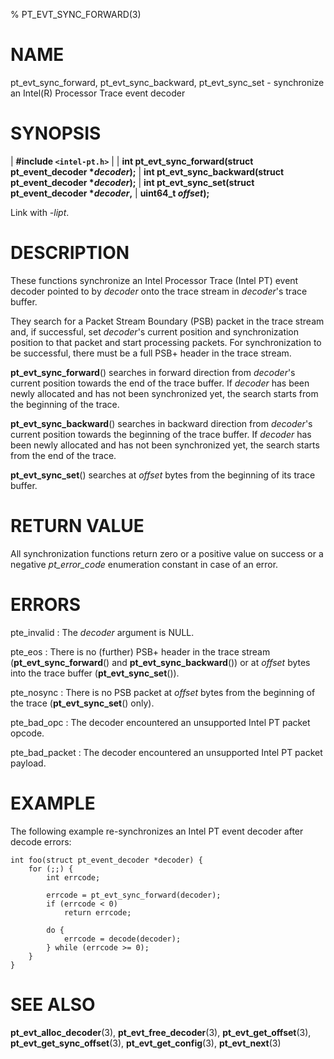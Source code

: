 % PT_EVT_SYNC_FORWARD(3)

<!---
 ! Copyright (c) 2015-2022, Intel Corporation
 !
 ! Redistribution and use in source and binary forms, with or without
 ! modification, are permitted provided that the following conditions are met:
 !
 !  * Redistributions of source code must retain the above copyright notice,
 !    this list of conditions and the following disclaimer.
 !  * Redistributions in binary form must reproduce the above copyright notice,
 !    this list of conditions and the following disclaimer in the documentation
 !    and/or other materials provided with the distribution.
 !  * Neither the name of Intel Corporation nor the names of its contributors
 !    may be used to endorse or promote products derived from this software
 !    without specific prior written permission.
 !
 ! THIS SOFTWARE IS PROVIDED BY THE COPYRIGHT HOLDERS AND CONTRIBUTORS "AS IS"
 ! AND ANY EXPRESS OR IMPLIED WARRANTIES, INCLUDING, BUT NOT LIMITED TO, THE
 ! IMPLIED WARRANTIES OF MERCHANTABILITY AND FITNESS FOR A PARTICULAR PURPOSE
 ! ARE DISCLAIMED. IN NO EVENT SHALL THE COPYRIGHT OWNER OR CONTRIBUTORS BE
 ! LIABLE FOR ANY DIRECT, INDIRECT, INCIDENTAL, SPECIAL, EXEMPLARY, OR
 ! CONSEQUENTIAL DAMAGES (INCLUDING, BUT NOT LIMITED TO, PROCUREMENT OF
 ! SUBSTITUTE GOODS OR SERVICES; LOSS OF USE, DATA, OR PROFITS; OR BUSINESS
 ! INTERRUPTION) HOWEVER CAUSED AND ON ANY THEORY OF LIABILITY, WHETHER IN
 ! CONTRACT, STRICT LIABILITY, OR TORT (INCLUDING NEGLIGENCE OR OTHERWISE)
 ! ARISING IN ANY WAY OUT OF THE USE OF THIS SOFTWARE, EVEN IF ADVISED OF THE
 ! POSSIBILITY OF SUCH DAMAGE.
 !-->

# NAME

pt_evt_sync_forward, pt_evt_sync_backward, pt_evt_sync_set - synchronize an
Intel(R) Processor Trace event decoder


# SYNOPSIS

| **\#include `<intel-pt.h>`**
|
| **int pt_evt_sync_forward(struct pt_event_decoder \**decoder*);**
| **int pt_evt_sync_backward(struct pt_event_decoder \**decoder*);**
| **int pt_evt_sync_set(struct pt_event_decoder \**decoder*,**
|                     **uint64_t *offset*);**

Link with *-lipt*.


# DESCRIPTION

These functions synchronize an Intel Processor Trace (Intel PT) event decoder
pointed to by *decoder* onto the trace stream in *decoder*'s trace buffer.

They search for a Packet Stream Boundary (PSB) packet in the trace stream and,
if successful, set *decoder*'s current position and synchronization position to
that packet and start processing packets.  For synchronization to be
successful, there must be a full PSB+ header in the trace stream.

**pt_evt_sync_forward**() searches in forward direction from *decoder*'s current
position towards the end of the trace buffer.  If *decoder* has been newly
allocated and has not been synchronized yet, the search starts from the
beginning of the trace.

**pt_evt_sync_backward**() searches in backward direction from *decoder*'s
current position towards the beginning of the trace buffer.  If *decoder* has
been newly allocated and has not been synchronized yet, the search starts from
the end of the trace.

**pt_evt_sync_set**() searches at *offset* bytes from the beginning of its trace
buffer.


# RETURN VALUE

All synchronization functions return zero or a positive value on success or a
negative *pt_error_code* enumeration constant in case of an error.


# ERRORS

pte_invalid
:   The *decoder* argument is NULL.

pte_eos
:   There is no (further) PSB+ header in the trace stream
    (**pt_evt_sync_forward**() and **pt_evt_sync_backward**()) or at *offset*
    bytes into the trace buffer (**pt_evt_sync_set**()).

pte_nosync
:   There is no PSB packet at *offset* bytes from the beginning of the trace
    (**pt_evt_sync_set**() only).

pte_bad_opc
:   The decoder encountered an unsupported Intel PT packet opcode.

pte_bad_packet
:   The decoder encountered an unsupported Intel PT packet payload.


# EXAMPLE

The following example re-synchronizes an Intel PT event decoder after decode
errors:

~~~{.c}
int foo(struct pt_event_decoder *decoder) {
	for (;;) {
		int errcode;

		errcode = pt_evt_sync_forward(decoder);
		if (errcode < 0)
			return errcode;

		do {
			errcode = decode(decoder);
		} while (errcode >= 0);
	}
}
~~~


# SEE ALSO

**pt_evt_alloc_decoder**(3), **pt_evt_free_decoder**(3),
**pt_evt_get_offset**(3), **pt_evt_get_sync_offset**(3),
**pt_evt_get_config**(3), **pt_evt_next**(3)